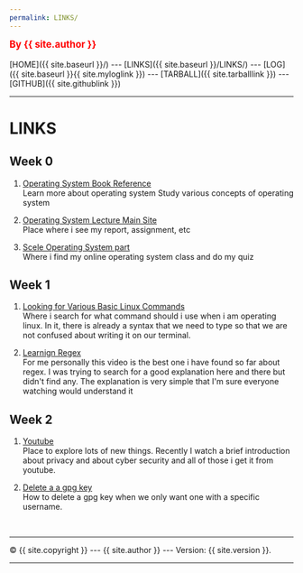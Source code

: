 ```yaml
---
permalink: LINKS/
---
```

<span style="color:red; font-weight:bold; font-size:larger;">By {{ site.author }}</span>
<br><br>
[HOME]({{ site.baseurl }}/) ---
[LINKS]({{ site.baseurl }}/LINKS/) ---
[LOG]({{ site.baseurl }}{{ site.myloglink }}) ---
[TARBALL]({{ site.tarballlink }}) ---
[GITHUB]({{ site.githublink }})
<br>
<hr>

# LINKS

## Week 0
1. [Operating System Book Reference](https://www.os-book.com/OS10/)<br>
Learn more about operating system
Study various concepts of operating system

2. [Operating System Lecture Main Site](https://os.vlsm.org/)<br>
Place where i see my report, assignment, etc

3. [Scele Operating System part](https://scele.cs.ui.ac.id/course/view.php?id=3398)<br>
Where i find my online operating system class and do my quiz

## Week 1
1. [Looking for Various Basic Linux Commands](https://linoxide.com/linux-command/essential-linux-basic-commands/)<br>
Where i search for what command should i use when i am operating linux. In it, there is already a syntax that we need to type so that we are not confused about writing it on our terminal.

2. [Learnign Regex](https://www.youtube.com/watch?v=bgBWp9EIlMM)<br>
For me personally this video is the best one i have found so far about regex. I was trying to search for a good explanation here and there but didn't find any. The explanation is very simple that I'm sure everyone watching would understand it

## Week 2
1. [Youtube](https://www.youtube.com/)<br>
Place to explore lots of new things. Recently I watch a brief introduction about privacy and about cyber security and all of those i get it from youtube.

2. [Delete a a gpg key](https://linuxhint.com/delete-gpg-keys-linux/)<br>
How to delete a gpg key when we only want one with a specific username.

<br>
<hr>
&copy; {{ site.copyright }} --- {{ site.author }} --- Version: {{ site.version }}.
<hr>
<br>
